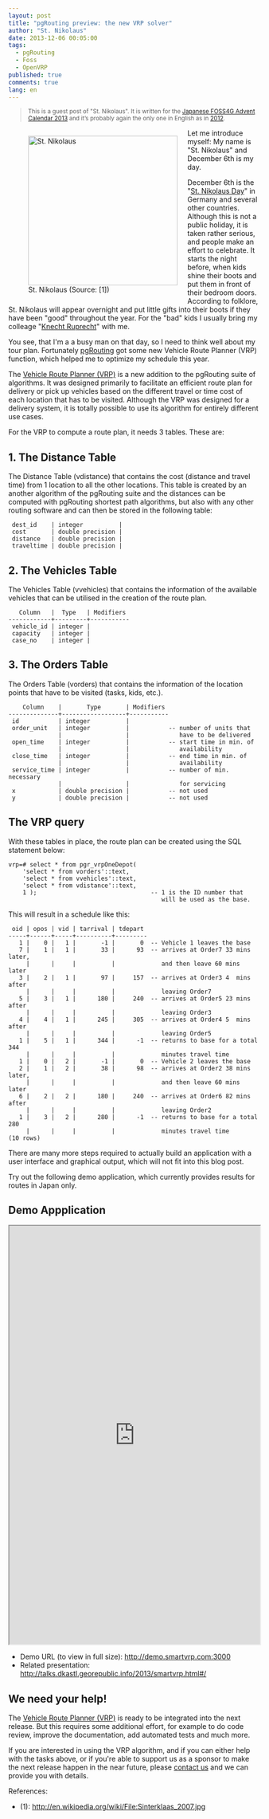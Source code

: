 ```yaml
---
layout: post
title: "pgRouting preview: the new VRP solver"
author: "St. Nikolaus"
date: 2013-12-06 00:05:00
tags: 
  - pgRouting 
  - Foss 
  - OpenVRP 
published: true
comments: true
lang: en
---
```


> <small>This is a guest post of "St. Nikolaus". It is written for the [Japanese FOSS4G Advent Calendar 2013][1] and it’s probably again the only one in English as in [2012][2].</small> 

<figure class="image" style="float:left;margin-right:20px;">
	<img src="http://upload.wikimedia.org/wikipedia/commons/7/7d/Sinterklaas_2007.jpg" alt="St. Nikolaus" style="width:300px;">
	<figcaption>St. Nikolaus (Source: [1])</figcaption>
</figure>

Let me introduce myself: My name is "St. Nikolaus" and December 6th is <bold>my day</bold>. 

December 6th is the "[St. Nikolaus Day][3]" in Germany and several other countries. Although this is not a public holiday, it is taken rather serious, and people make an effort to celebrate. It starts the night before, when kids shine their boots and put them in front of their bedroom doors. According to folklore, St. Nikolaus will appear overnight and put little gifts into their boots if they have been "good" throughout the year. For the "bad" kids I usually bring my colleage "[Knecht Ruprecht][7]" with me.  

You see, that I'm a a busy man on that day, so I need to think well about my tour plan. Fortunately [pgRouting][4] got some new Vehicle Route Planner (VRP) function, which helped me to optimize my schedule this year.

The [Vehicle Route Planner (VRP)][5] is a new addition to the pgRouting suite of algorithms. It was designed primarily to facilitate an efficient route plan for delivery or pick up vehicles based on the different travel or time cost of each location that has to be visited.
Although the VRP was designed for a delivery system, it is totally possible to use its algorithm for entirely different use cases.

<!-- more -->

For the VRP to compute a route plan, it needs 3 tables. These are:

## 1. The Distance Table

The Distance Table (vdistance) that contains the cost (distance and travel time) from 1 location to all the other locations. This table is created by an another algorithm of the pgRouting suite and the distances can be computed with pgRouting shortest path algorithms, but also with any other routing software and can then be stored in the following table:

```
 dest_id    | integer          | 
 cost       | double precision | 
 distance   | double precision | 
 traveltime | double precision | 
```

## 2. The Vehicles Table

The Vehicles Table (vvehicles) that contains the information of the available vehicles that can be utilised in the creation of the route plan. 

```
   Column   |  Type   | Modifiers 
------------+---------+-----------
 vehicle_id | integer | 
 capacity   | integer | 
 case_no    | integer | 
```

## 3. The Orders Table

The Orders Table (vorders) that contains the information of the location points that have to be visited (tasks, kids, etc.).

```
    Column    |       Type       | Modifiers 
--------------+------------------+-----------
 id           | integer          | 
 order_unit   | integer          |           -- number of units that 
              |                  |              have to be delivered
 open_time    | integer          |           -- start time in min. of 
              |                  |              availability
 close_time   | integer          |           -- end time in min. of 
              |                  |              availability
 service_time | integer          |           -- number of min. necessary
              |                  |              for servicing
 x            | double precision |           -- not used
 y            | double precision |           -- not used
```

## The VRP query

With these tables in place, the route plan can be created using the SQL statement below:

```
vrp=# select * from pgr_vrpOneDepot(
    'select * from vorders'::text,
    'select * from vvehicles'::text,
    'select * from vdistance'::text,
    1 );                                -- 1 is the ID number that 
                                           will be used as the base.
```

This will result in a schedule like this:

```
 oid | opos | vid | tarrival | tdepart 
-----+------+-----+----------+---------
   1 |    0 |   1 |       -1 |       0  -- Vehicle 1 leaves the base 
   7 |    1 |   1 |       33 |      93  -- arrives at Order7 33 mins later,
     |      |     |          |             and then leave 60 mins later 
   3 |    2 |   1 |       97 |     157  -- arrives at Order3 4  mins after
     |      |     |          |             leaving Order7
   5 |    3 |   1 |      180 |     240  -- arrives at Order5 23 mins after
     |      |     |          |             leaving Order3
   4 |    4 |   1 |      245 |     305  -- arrives at Order4 5  mins after
     |      |     |          |             leaving Order5
   1 |    5 |   1 |      344 |      -1  -- returns to base for a total 344
     |      |     |          |             minutes travel time 
   1 |    0 |   2 |       -1 |       0  -- Vehicle 2 leaves the base 
   2 |    1 |   2 |       38 |      98  -- arrives at Order2 38 mins later,
     |      |     |          |             and then leave 60 mins later 
   6 |    2 |   2 |      180 |     240  -- arrives at Order6 82 mins after
     |      |     |          |             leaving Order2
   1 |    3 |   2 |      280 |      -1  -- returns to base for a total 280
     |      |     |          |             minutes travel time 
(10 rows)
```

There are many more steps required to actually build an application with a user interface and graphical output, which will not fit into this blog post.

Try out the following demo application, which currently provides results for routes in Japan only.

## Demo Appplication

<iframe src="http://demo.smartvrp.com:3000" seamless="" width="100%" height="840px"></iframe>

* Demo URL (to view in full size): http://demo.smartvrp.com:3000
* Related presentation: http://talks.dkastl.georepublic.info/2013/smartvrp.html#/

## We need your help!

The [Vehicle Route Planner (VRP)][5] is ready to be integrated into the next release. But this requires some additional effort, for example to do code review, improve the documentation, add automated tests and much more.

If you are interested in using the VRP algorithm, and if you can either help with the tasks above, or if you're able to support us as a sponsor to make the next release happen in the near future, please [contact us][6] and we can provide you with details.


<bold>References:</bold>

* (1): http://en.wikipedia.org/wiki/File:Sinterklaas_2007.jpg


[1]: http://atnd.org/events/45511
[2]: http://blog.georepublic.info/2012/leaflet-example-with-wfs-t/
[3]: http://en.wikipedia.org/wiki/Feast_of_St._Nicholas
[4]: http://pgrouting.org
[5]: https://github.com/pgRouting/pgrouting/wiki/Gsoc-2013-Razequl-Islam
[6]: http://georepublic.info/en/about-us/contact
[7]: https://www.google.co.jp/search?q=Knecht+Ruprecht&tbm=isch

